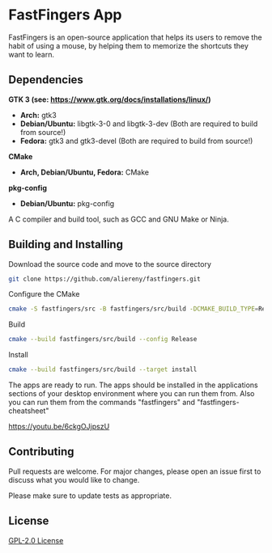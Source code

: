 # FastFingers App

FastFingers is an open-source application that helps its users to remove the habit of using a mouse, by helping them to memorize the shortcuts they want to learn.

## Dependencies
**GTK 3 (see: https://www.gtk.org/docs/installations/linux/)**   
  * **Arch:** gtk3
  * **Debian/Ubuntu:** libgtk-3-0 and libgtk-3-dev (Both are required to build from source!)
  * **Fedora:** gtk3 and gtk3-devel (Both are required to build from source!)

**CMake**   
  * **Arch, Debian/Ubuntu, Fedora:** CMake

**pkg-config**
  * **Debian/Ubuntu:** pkg-config

A C compiler and build tool, such as GCC and GNU Make or Ninja.

## Building and Installing

Download the source code and move to the source directory

```bash
git clone https://github.com/aliereny/fastfingers.git
```
Configure the CMake

```bash
cmake -S fastfingers/src -B fastfingers/src/build -DCMAKE_BUILD_TYPE=Release
```

Build

```bash
cmake --build fastfingers/src/build --config Release
```

Install

```bash
cmake --build fastfingers/src/build --target install
```

The apps are ready to run. The apps should be installed in the applications sections of your desktop environment where you can run them from. Also you can run them from the commands "fastfingers" and "fastfingers-cheatsheet"

https://youtu.be/6ckgOJjpszU

## Contributing
Pull requests are welcome. For major changes, please open an issue first to discuss what you would like to change.

Please make sure to update tests as appropriate.

## License
[GPL-2.0 License](https://github.com/CCExtractor/fastfingers/blob/main/LICENSE)
